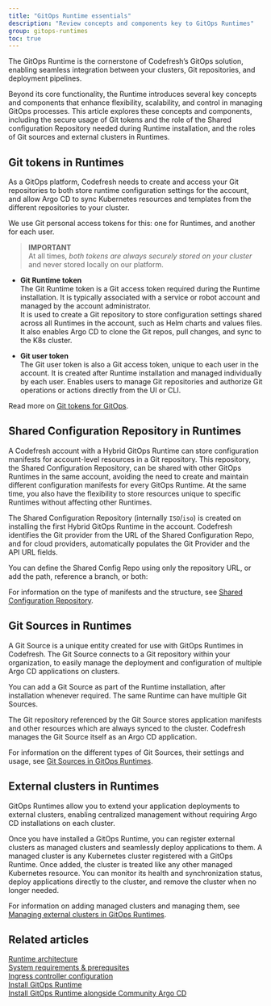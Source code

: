 ```yaml
---
title: "GitOps Runtime essentials"
description: "Review concepts and components key to GitOps Runtimes"
group: gitops-runtimes
toc: true
---
```


<!--- add a branner - new topic consolidating concepts and components scattered in installation topics -->

The GitOps Runtime is the cornerstone of Codefresh’s GitOps solution, enabling seamless integration between your clusters, Git repositories, and deployment pipelines. 

Beyond its core functionality, the Runtime introduces several key concepts and components that enhance flexibility, scalability, and control in managing GitOps processes. This article explores these concepts and components, including the secure usage of Git tokens and the role of the Shared configuration Repository needed during Runtime installation, and the roles of Git sources and external clusters in Runtimes. 



## Git tokens in Runtimes 

As a GitOps platform, Codefresh needs to create and access your Git repositories to both store runtime configuration settings for the account, and allow Argo CD to sync Kubernetes resources and templates from the different repositories to your cluster.  

We use Git personal access tokens for this: one for Runtimes, and another for each user. 

>**IMPORTANT**  
At all times, _both tokens are always securely stored on your cluster_ and never stored locally on our platform. 

* **Git Runtime token**  
  The Git Runtime token is a Git access token required during the Runtime installation. It is typically associated with a service or robot account and managed by the account administrator.      
  It is used to create a Git repository to store configuration settings shared across all Runtimes in the account, such as Helm charts and values files. It also enables Argo CD to clone the Git repos, pull changes, and sync to the K8s cluster.

* **Git user token**  
  The Git user token is also a Git access token, unique to each user in the account. It is created after Runtime installation and managed individually by each user. Enables users to manage Git repositories and authorize Git operations or actions directly from the UI or CLI.

Read more on [Git tokens for GitOps]({{site.baseurl}}/docs/security/git-tokens/).



## Shared Configuration Repository in Runtimes
A Codefresh account with <!--- a Hosted or -->a Hybrid GitOps Runtime can store configuration manifests for account-level resources in a Git repository. This repository, the Shared Configuration Repository, can be shared with other GitOps Runtimes in the same account, avoiding the need to create and maintain different configuration manifests for every GitOps Runtime. At the same time, you also have the flexibility to store resources unique to specific Runtimes without affecting other Runtimes. 

The Shared Configuration Repository (internally `ISO`/`iso`) is created on installing the first Hybrid GitOps Runtime in the account.
Codefresh identifies the Git provider from the URL of the Shared Configuration Repo, and for cloud providers, automatically populates the Git Provider and the API URL fields.

You can define the Shared Config Repo using only the repository URL, or add the path, reference a branch, or both:

For information on the type of manifests and the structure, see [Shared Configuration Repository]({{site.baseurl}}/docs/gitops-runtime/shared-configuration/).

## Git Sources in Runtimes
A Git Source is a unique entity created for use with GitOps Runtimes in Codefresh. 
The Git Source connects to a Git repository within your organization, to easily manage the deployment and configuration of multiple Argo CD applications on clusters.

You can add a Git Source as part of the Runtime installation, after installation whenever required. The same Runtime can have multiple Git Sources.

The Git repository referenced by the Git Source stores application manifests and other resources which are always synced to the cluster. Codefresh manages the Git Source itself as an Argo CD application.

For information on the different types of Git Sources, their settings and usage, see [Git Sources in GitOps Runtimes]({{site.baseurl}}/docs/gitops-runtime/git-sources/).

## External clusters in Runtimes
GitOps Runtimes allow you to extend your application deployments to external clusters, enabling centralized management without requiring Argo CD installations on each cluster. 

Once you have installed a GitOps Runtime, you can register external clusters as managed clusters and seamlessly deploy applications to them.
A managed cluster is any Kubernetes cluster registered with a GitOps Runtime. Once added, the cluster is treated like any other managed Kubernetes resource.
You can monitor its health and synchronization status, deploy applications directly to the cluster, and remove the cluster when no longer needed.

For information on adding managed clusters and managing them, see [Managing external clusters in GitOps Runtimes]({{site.baseurl}}/docs/gitops-runtime/managed-cluster/).

## Related articles
[Runtime architecture]({{site.baseurl}}/docs/gitops-runtime/runtime-architecture/)  
[System requirements & prerequsites]({{site.baseurl}}/docs/gitops-runtime/runtime-system-requirements/)  
[Ingress controller configuration]({{site.baseurl}}/docs/gitops-runtime/runtime-ingress-configuration/)   
[Install GitOps Runtime]({{site.baseurl}}/docs/gitops-runtime/hybrid-gitops-helm-installation/)  
[Install GitOps Runtime alongside Community Argo CD]({{site.baseurl}}/docs/gitops-runtime/argo-with-gitops-side-by-side/)  